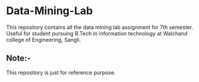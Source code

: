 # Data-Mining-Lab
This repository contains all the data mining lab assignment for 7th semester.
Useful for student pursuing B.Tech in information technology at Walchand college of Engineering, Sangli.

## Note:- 
This repository is just for reference purpose. 
